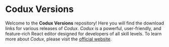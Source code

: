 # Codux Versions

Welcome to the **Codux Versions** repository! Here you will find the download links for various releases of _Codux_. _Codux_ is a powerful, user-friendly, and feature-rich React editor designed for developers of all skill levels. To learn more about _Codux_, please visit the [official website](https://www.codux.com/).
